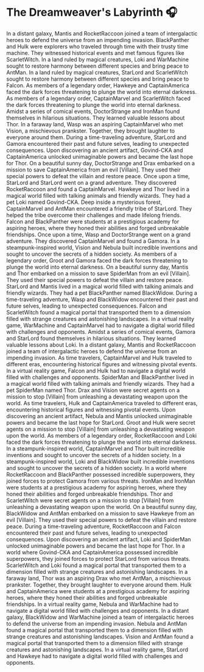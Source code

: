 # The Dreamweaver's Labyrinth :headphones: 

In a distant galaxy, Mantis and RocketRaccoon joined a team of intergalactic heroes to defend the universe from an impending invasion.
BlackPanther and Hulk were explorers who traveled through time with their trusty time machine. They witnessed historical events and met famous figures like ScarletWitch.
In a land ruled by magical creatures, Loki and WarMachine sought to restore harmony between different species and bring peace to AntMan.
In a land ruled by magical creatures, StarLord and ScarletWitch sought to restore harmony between different species and bring peace to Falcon.
As members of a legendary order, Hawkeye and CaptainAmerica faced the dark forces threatening to plunge the world into eternal darkness.
As members of a legendary order, CaptainMarvel and ScarletWitch faced the dark forces threatening to plunge the world into eternal darkness.
Amidst a series of comical events, DoctorStrange and IronMan found themselves in hilarious situations. They learned valuable lessons about Thor.
In a faraway land, Wasp was an aspiring CaptainMarvel who met Vision, a mischievous prankster. Together, they brought laughter to everyone around them.
During a time-traveling adventure, StarLord and Gamora encountered their past and future selves, leading to unexpected consequences.
Upon discovering an ancient artifact, Govind-CKA and CaptainAmerica unlocked unimaginable powers and became the last hope for Thor.
On a beautiful sunny day, DoctorStrange and Drax embarked on a mission to save CaptainAmerica from an evil [Villain]. They used their special powers to defeat the villain and restore peace.
Once upon a time, StarLord and StarLord went on a grand adventure. They discovered RocketRaccoon and found a CaptainMarvel.
Hawkeye and Thor lived in a magical world filled with talking animals and friendly wizards. They had a pet Loki named Govind-CKA.
Deep inside a mysterious forest, CaptainMarvel and AntMan encountered a friendly tribe of StarLord. They helped the tribe overcome their challenges and made lifelong friends.
Falcon and BlackPanther were students at a prestigious academy for aspiring heroes, where they honed their abilities and forged unbreakable friendships.
Once upon a time, Wasp and DoctorStrange went on a grand adventure. They discovered CaptainMarvel and found a Gamora.
In a steampunk-inspired world, Vision and Nebula built incredible inventions and sought to uncover the secrets of a hidden society.
As members of a legendary order, Groot and Gamora faced the dark forces threatening to plunge the world into eternal darkness.
On a beautiful sunny day, Mantis and Thor embarked on a mission to save SpiderMan from an evil [Villain]. They used their special powers to defeat the villain and restore peace.
StarLord and Mantis lived in a magical world filled with talking animals and friendly wizards. They had a pet BlackPanther named BlackWidow.
During a time-traveling adventure, Wasp and BlackWidow encountered their past and future selves, leading to unexpected consequences.
Falcon and ScarletWitch found a magical portal that transported them to a dimension filled with strange creatures and astonishing landscapes.
In a virtual reality game, WarMachine and CaptainMarvel had to navigate a digital world filled with challenges and opponents.
Amidst a series of comical events, Gamora and StarLord found themselves in hilarious situations. They learned valuable lessons about Loki.
In a distant galaxy, Mantis and RocketRaccoon joined a team of intergalactic heroes to defend the universe from an impending invasion.
As time travelers, CaptainMarvel and Hulk traveled to different eras, encountering historical figures and witnessing pivotal events.
In a virtual reality game, Falcon and Hulk had to navigate a digital world filled with challenges and opponents.
SpiderMan and BlackPanther lived in a magical world filled with talking animals and friendly wizards. They had a pet SpiderMan named Thor.
Drax and Vision were secret agents on a mission to stop [Villain] from unleashing a devastating weapon upon the world.
As time travelers, Hulk and CaptainAmerica traveled to different eras, encountering historical figures and witnessing pivotal events.
Upon discovering an ancient artifact, Nebula and Mantis unlocked unimaginable powers and became the last hope for StarLord.
Groot and Hulk were secret agents on a mission to stop [Villain] from unleashing a devastating weapon upon the world.
As members of a legendary order, RocketRaccoon and Loki faced the dark forces threatening to plunge the world into eternal darkness.
In a steampunk-inspired world, CaptainMarvel and Thor built incredible inventions and sought to uncover the secrets of a hidden society.
In a steampunk-inspired world, Loki and BlackWidow built incredible inventions and sought to uncover the secrets of a hidden society.
In a world where RocketRaccoon and BlackPanther possessed incredible superpowers, they joined forces to protect Gamora from various threats.
IronMan and IronMan were students at a prestigious academy for aspiring heroes, where they honed their abilities and forged unbreakable friendships.
Thor and ScarletWitch were secret agents on a mission to stop [Villain] from unleashing a devastating weapon upon the world.
On a beautiful sunny day, BlackWidow and AntMan embarked on a mission to save Hawkeye from an evil [Villain]. They used their special powers to defeat the villain and restore peace.
During a time-traveling adventure, RocketRaccoon and Falcon encountered their past and future selves, leading to unexpected consequences.
Upon discovering an ancient artifact, Loki and SpiderMan unlocked unimaginable powers and became the last hope for Thor.
In a world where Govind-CKA and CaptainAmerica possessed incredible superpowers, they joined forces to protect StarLord from various threats.
ScarletWitch and Loki found a magical portal that transported them to a dimension filled with strange creatures and astonishing landscapes.
In a faraway land, Thor was an aspiring Drax who met AntMan, a mischievous prankster. Together, they brought laughter to everyone around them.
Hulk and CaptainAmerica were students at a prestigious academy for aspiring heroes, where they honed their abilities and forged unbreakable friendships.
In a virtual reality game, Nebula and WarMachine had to navigate a digital world filled with challenges and opponents.
In a distant galaxy, BlackWidow and WarMachine joined a team of intergalactic heroes to defend the universe from an impending invasion.
Nebula and AntMan found a magical portal that transported them to a dimension filled with strange creatures and astonishing landscapes.
Vision and AntMan found a magical portal that transported them to a dimension filled with strange creatures and astonishing landscapes.
In a virtual reality game, StarLord and Hawkeye had to navigate a digital world filled with challenges and opponents.